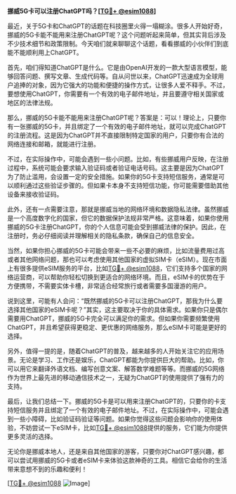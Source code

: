 **挪威5G卡可以注册ChatGPT吗？[[TG💪+ @esim1088](https://t.me/s/esim1088)]**

最近，关于5G卡和ChatGPT的话题在科技圈里火得一塌糊涂。很多人开始好奇，挪威的5G卡能不能用来注册ChatGPT呢？这个问题听起来简单，但其实背后涉及不少技术细节和政策限制。今天咱们就来聊聊这个话题，看看挪威的小伙伴们到底能不能顺利用上ChatGPT。

首先，咱们得知道ChatGPT是什么。它是由OpenAI开发的一款大型语言模型，能够回答问题、撰写文章、生成代码等。自从问世以来，ChatGPT迅速成为全球用户追捧的对象，因为它强大的功能和便捷的操作方式，让很多人爱不释手。不过，要想使用ChatGPT，你需要有一个有效的电子邮件地址，并且要遵守相关国家或地区的法律法规。

那么，挪威的5G卡能不能用来注册ChatGPT呢？答案是：可以！理论上，只要你有一张挪威的5G卡，并且绑定了一个有效的电子邮件地址，就可以完成ChatGPT的注册流程。这是因为ChatGPT并不直接限制特定国家的用户，只要你有合法的网络连接和邮箱，就能进行注册。

不过，在实际操作中，可能会遇到一些小问题。比如，有些挪威用户反映，在注册过程中，系统可能会要求输入验证码或者验证电话号码。这主要是因为ChatGPT为了防止滥用，会设置一定的安全措施。如果你的5G卡支持短信服务，通常是可以顺利通过这些验证步骤的。但如果卡本身不支持短信功能，你可能需要借助其他设备来接收验证码。

此外，还有一点需要注意，那就是挪威当地的网络环境和数据隐私法律。虽然挪威是一个高度数字化的国家，但它的数据保护法规非常严格。这意味着，如果你使用挪威的5G卡注册ChatGPT，你的个人信息可能会受到挪威法律的保护。因此，在注册时，务必仔细阅读并理解相关的隐私条款，确保自己的信息安全。

当然，如果你担心挪威的5G卡可能会带来一些不必要的麻烦，比如流量费用过高或者其他网络问题，那也可以考虑使用其他国家的虚拟SIM卡（eSIM）。现在市面上有很多提供eSIM服务的平台，比如[TG💪+ @esim1088](https://t.me/s/esim1088)，它们支持多个国家的网络运营商，可以帮助你轻松切换到更适合的网络环境。而且，eSIM卡的优势在于方便携带，不需要实体卡槽，非常适合经常旅行或者需要多国漫游的用户。

说到这里，可能有人会问：“既然挪威的5G卡可以注册ChatGPT，那我为什么要选择其他国家的eSIM卡呢？”其实，这主要取决于你的具体需求。如果你只是偶尔需要用ChatGPT，挪威的5G卡完全可以满足你的需求。但如果你需要频繁使用ChatGPT，并且希望获得更稳定、更优惠的网络服务，那么eSIM卡可能是更好的选择。

另外，值得一提的是，随着ChatGPT的普及，越来越多的人开始关注它的应用场景。无论是学习、工作还是娱乐，ChatGPT都能为你提供巨大的帮助。比如，你可以用它来翻译外语文档、编写创意文案、解答数学难题等等。而挪威的5G网络作为世界上最先进的移动通信技术之一，无疑为ChatGPT的使用提供了强有力的支持。

最后，让我们总结一下。挪威的5G卡是可以用来注册ChatGPT的，只要你的卡支持短信服务并且绑定了一个有效的电子邮件地址。不过，在实际操作中，可能会遇到一些小障碍，比如验证码验证等问题。如果你觉得这些问题会影响你的使用体验，不妨尝试一下eSIM卡，比如[TG💪+ @esim1088](https://t.me/s/esim1088)提供的服务，它们能为你提供更多灵活的选择。

无论你是挪威本地人，还是来自其他国家的游客，只要你对ChatGPT感兴趣，都可以尝试用挪威的5G卡或者eSIM卡来体验这款神奇的工具。相信它会给你的生活带来意想不到的乐趣和便利！

[[TG💪+ @esim1088](https://t.me/s/esim1088) ![Image](https://i.postimg.cc/4NQfJmqS/Snipaste-2025-05-13-00-14-12.png)]